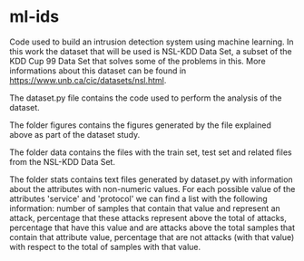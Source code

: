 # ml-ids
Code used to build an intrusion detection system using machine learning. In this work the dataset that will be used is NSL-KDD Data Set, a subset of the KDD Cup 99 Data Set that solves some of the problems in this. More informations about this dataset can be found in https://www.unb.ca/cic/datasets/nsl.html.


The dataset.py file contains the code used to perform the analysis of the dataset.

The folder figures contains the figures generated by the file explained above as part of the dataset study.

The folder data contains the files with the train set, test set and related files from the NSL-KDD Data Set.

The folder stats contains text files generated by dataset.py with information about the attributes with non-numeric values. For each possible value of the attributes 'service' and 'protocol' we can find a list with the following information: number of samples that contain that value and represent an attack, percentage that these attacks represent above the total of attacks, percentage that have this value and are attacks above the total samples that contain that attribute value, percentage that are not attacks (with that value) with respect to the total of samples with that value.


